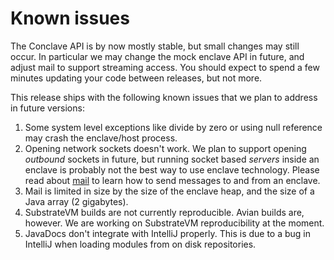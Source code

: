 # Known issues

The Conclave API is by now mostly stable, but small changes may still occur. In particular we may change the mock
enclave API in future, and adjust mail to support streaming access. You should expect to spend a few minutes updating
your code between releases, but not more.

This release ships with the following known issues that we plan to address in future versions:

1. Some system level exceptions like divide by zero or using null reference may crash the enclave/host process.
1. Opening network sockets doesn't work. We plan to support opening *outbound* sockets in future, but running socket
   based *servers* inside an enclave is probably not the best way to use enclave technology. Please read about [mail](mail.md)
   to learn how to send messages to and from an enclave.
1. Mail is limited in size by the size of the enclave heap, and the size of a Java array (2 gigabytes).
1. SubstrateVM builds are not currently reproducible. Avian builds are, however. We are working on SubstrateVM 
   reproducibility at the moment. 
1. JavaDocs don't integrate with IntelliJ properly. This is due to a bug in IntelliJ when loading modules from
   on disk repositories.